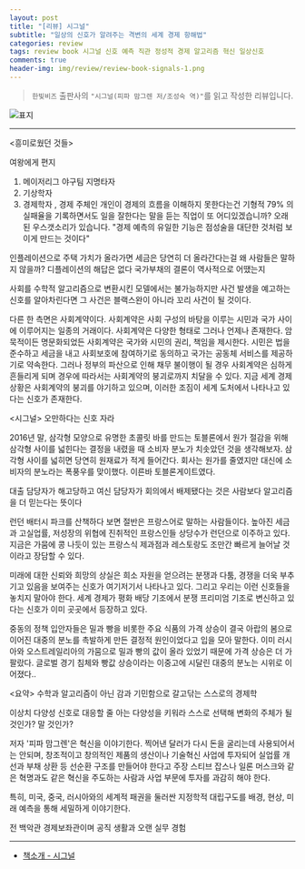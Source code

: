 ```yaml
---  
layout: post  
title: "[리뷰] 시그널"  
subtitle: "일상의 신호가 알려주는 격변의 세계 경제 항해법"  
categories: review  
tags: review book 시그널 신호 예측 직관 정성적 경제 알고리즘 혁신 일상신호 
comments: true  
header-img: img/review/review-book-signals-1.png
---  
```

  
> `한빛비즈` 출판사의 `"시그널(피파 맘그렌 저/조성숙 역)"`를 읽고 작성한 리뷰입니다.  

![표지](https://theorydb.github.io/assets/img/review/review-book-signals-1.png)  

---

<흥미로웠던 것들>

여왕에게 편지 


1. 메이저리그 야구팀 지명타자
2. 기상학자
3. 경제학자
, 경제 주체인 개인이 경제의 흐름을 이해하지 못한다는건 기형적
79% 의 실패율을 기록하면서도 일을 잘한다는 말을 듣는 직업이 또 어디있겠습니까? 오래된 우스갯소리가 있습니다. "경제 예측의 유일한 기능은 점성술을 대단한 것처럼 보이게 만드는 것이다"

인플레이션으로 주택 가치가 올라가면 세금은 당연히 더 올라간다는걸 왜 사람들은 말하지 않을까?
디플레이션의 해답은 없다
국가부채의 결론이 역사적으로 어땠는지

 사회를 수학적 알고리즘으로 변환시킨 모델에서는 불가능하지만 사건 발생을 예고하는 신호를 알아차린다면 그 사건은 블랙스완이 아니라 꼬리 사건이 될 것이다.

다른 한 측면은 사회계약이다. 사회계약은 사회 구성의 바탕을 이루는 시민과 국가 사이에 이루어지는 일종의 거래이다. 사회계약은 다양한 형태로 그러나 언제나 존재한다. 암묵적이든 명문화되었든 사회계약은 국가와 시민의 권리, 책임을 제시한다. 시민은 법을 준수하고 세금을 내고 사회보호에 참여하기로 동의하고 국가는 공동체 서비스를 제공하기로 약속한다. 그러나 정부의 파산으로 인해 채무 불이행이 될 경우 사회계약은 심하게 흔들리게 되며 경우에 따라서는 사회계약의 붕괴로까지 치달을 수 있다. 지금 세계 경제 상황은 사회계약의 붕괴를 야기하고 있으며, 이러한 조짐이 세계 도처에서 나타나고 있다는 신호가 존재한다.

<시그널>
오만하다는 신호 
자라

2016년 말, 삼각형 모양으로 유명한 초콜릿 바를 만드는 토블론에서 원가 절감을 위해 삼각형 사이를 넓힌다는 결정을 내렸을 때 소비자 분노가 치솟았던 것을 생각해보자. 삼각형 사이를 넓히면 당연히 원재료가 적게 들어간다. 회사는 원가를 줄였지만 대신에 소비자의 분노라는 폭풍우를 맞이했다. 이른바 토블론게이트였다. 

대출 담당자가 해고당하고 여신 담당자가 회의에서 배제됐다는 것은 사람보다 알고리즘을 더 믿는다는 뜻이다

런던 배터시 파크를 산책하다 보면 절반은 프랑스어로 말하는 사람들이다. 높아진 세금과 고실업률, 저성장의 위협에 진취적인 프랑스인들 상당수가 런던으로 이주하고 있다. 지금은 가뭄에 콩 나듯이 있는 프랑스식 제과점과 레스토랑도 조만간 빠르게 늘어날 것이라고 장담할 수 있다. 

미래에 대한 신뢰와 희망의 상실은 희소 자원을 얻으려는 분쟁과 다툼, 경쟁을 더욱 부추기고 있음을 보여주는 신호가 여기저기서 나타나고 있다. 그리고 우리는 이런 신호들을 놓치지 말아야 한다. 세계 경제가 평화 배당 기조에서 분쟁 프리미엄 기조로 변신하고 있다는 신호가 이미 곳곳에서 등장하고 있다. 

중동의 정책 입안자들은 밀과 빵을 비롯한 주요 식품의 가격 상승이 결국 아랍의 봄으로 이어진 대중의 분노를 촉발하게 만든 결정적 원인이었다고 입을 모아 말한다. 이미 러시아와 오스트레일리아의 가뭄으로 밀과 빵의 값이 올라 있었기 때문에 가격 상승은 더 가팔랐다. 글로벌 경기 침체와 빵값 상승이라는 이중고에 시달린 대중의 분노는 시위로 이어졌다..


<요약>
수학과 알고리즘이 아닌 감과 기민함으로 갈고닦는 스스로의 경제학



이상치
다양성
신호로 대응할 줄 아는 다양성을 키워라
 스스로 선택해 변화의 주체가 될 것인가? 말 것인가?

저자 '피파 맘그렌'은 혁신을 이야기한다.
찍어낸 달러가 다시 돈을 굴리는데 사용되어서는 안되며, 창조적이고 창의적인 제품의 생산이나 기술혁신 사업에 투자되어 실업률 개선과 부채 상환 등 선순환 구조를 만들어야 한다고 주장
스티브 잡스나 일론 머스크와 같은 혁명과도 같은 혁신을 주도하는 사람과 사업 부문에 투자를 과감히 해야 한다. 

특히, 미국, 중국, 러시아와의 세계적 패권을 둘러싼 지정학적 대립구도를 배경, 현상, 미래 예측을 통해 세밀하게 이야기한다. 

전 백악관 경제보좌관이며 공직 생활과 오랜 실무 경험



---

* [책소개 - 시그널](http://www.yes24.com/Product/Goods/74030398?OzSrank=1)

